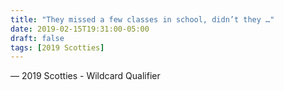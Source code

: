 ```yaml
---
title: "They missed a few classes in school, didn’t they …"
date: 2019-02-15T19:31:00-05:00
draft: false
tags: [2019 Scotties]
---
```

— 2019 Scotties - Wildcard Qualifier
<!--more--> 

